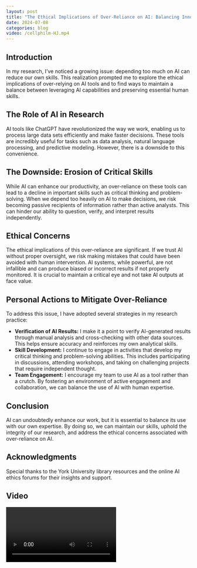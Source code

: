 ```yaml
---
layout: post
title: "The Ethical Implications of Over-Reliance on AI: Balancing Innovation with Skill Development"
date: 2024-07-08
categories: blog
video: /cellphilm-HJ.mp4
---
```


## Introduction

In my research, I’ve noticed a growing issue: depending too much on AI can reduce our own skills. This realization prompted me to explore the ethical implications of over-relying on AI tools and to find ways to maintain a balance between leveraging AI capabilities and preserving essential human skills.

## The Role of AI in Research

AI tools like ChatGPT have revolutionized the way we work, enabling us to process large data sets efficiently and make faster decisions. These tools are incredibly useful for tasks such as data analysis, natural language processing, and predictive modeling. However, there is a downside to this convenience.

<!--more-->

## The Downside: Erosion of Critical Skills

While AI can enhance our productivity, an over-reliance on these tools can lead to a decline in important skills such as critical thinking and problem-solving. When we depend too heavily on AI to make decisions, we risk becoming passive recipients of information rather than active analysts. This can hinder our ability to question, verify, and interpret results independently.

## Ethical Concerns

The ethical implications of this over-reliance are significant. If we trust AI without proper oversight, we risk making mistakes that could have been avoided with human intervention. AI systems, while powerful, are not infallible and can produce biased or incorrect results if not properly monitored. It is crucial to maintain a critical eye and not take AI outputs at face value.

## Personal Actions to Mitigate Over-Reliance

To address this issue, I have adopted several strategies in my research practice:

- **Verification of AI Results:** I make it a point to verify AI-generated results through manual analysis and cross-checking with other data sources. This helps ensure accuracy and reinforces my own analytical skills.
- **Skill Development:** I continue to engage in activities that develop my critical thinking and problem-solving abilities. This includes participating in discussions, attending workshops, and taking on challenging projects that require independent thought.
- **Team Engagement:** I encourage my team to use AI as a tool rather than a crutch. By fostering an environment of active engagement and collaboration, we can balance the use of AI with human expertise.

## Conclusion

AI can undoubtedly enhance our work, but it is essential to balance its use with our own expertise. By doing so, we can maintain our skills, uphold the integrity of our research, and address the ethical concerns associated with over-reliance on AI.

## Acknowledgments

Special thanks to the York University library resources and the online AI ethics forums for their insights and support.

## Video

<video controls>
  <source src="{{ page.video }}" type="video/mp4">
  Your browser does not support the video tag.
</video>
